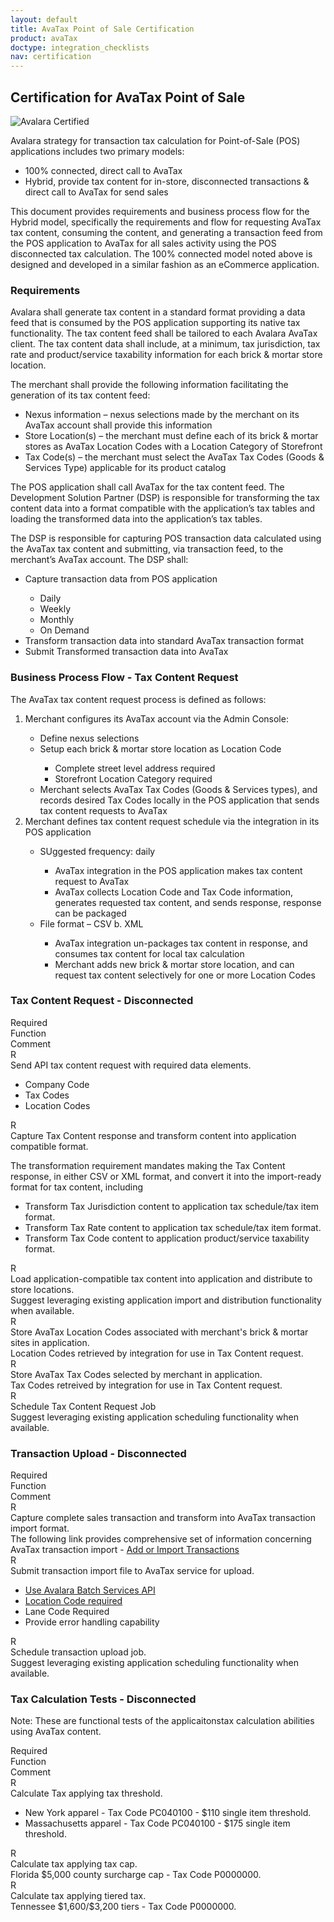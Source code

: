 ```yaml
---
layout: default
title: AvaTax Point of Sale Certification
product: avaTax
doctype: integration_checklists
nav: certification
---
```

<div class="half">
<h2>Certification for AvaTax Point of Sale</h2>
<p><img src="/public/images/blog/Avalara_CERTIFIED-150x25-01.png" alt="Avalara Certified" /></p>
<p>Avalara strategy for transaction tax calculation for Point-of-Sale (POS) applications includes two primary models:</p>
<ul class="normal">
	<li>100% connected, direct call to AvaTax</li>
	<li>Hybrid, provide tax content for in-store, disconnected transactions & direct call to AvaTax for send sales</li>
</ul>
<p>This document provides requirements and business process flow for the Hybrid model, specifically the requirements and flow for requesting AvaTax tax content, consuming the content, and generating a transaction feed from the POS application to AvaTax for all sales activity using the POS disconnected tax calculation. The 100% connected model noted above is designed and developed in a similar fashion as an eCommerce application.</p>
<h3>Requirements</h3>
<p>Avalara shall generate tax content in a standard format providing a data feed that is consumed by the POS application supporting its native tax functionality. The tax content feed shall be tailored to each Avalara AvaTax client. The tax content data shall include, at a minimum, tax jurisdiction, tax rate and product/service taxability information for each brick & mortar store location.</p>
<p>The merchant shall provide the following information facilitating the generation of its tax content feed:</p>
<ul class="normal">
	<li>Nexus information – nexus selections made by the merchant on its AvaTax account shall provide this information</li>
	<li>Store Location(s) – the merchant must define each of its brick & mortar stores as AvaTax Location Codes with a Location Category of Storefront</li>
	<li>Tax Code(s) – the merchant must select the AvaTax Tax Codes (Goods & Services Type) applicable for its product catalog</li>
</ul>
<p>The POS application shall call AvaTax for the tax content feed. The Development Solution Partner (DSP) is responsible for transforming the tax content data into a format compatible with the application’s tax tables and loading the transformed data into the application’s tax tables.</p>
<p>The DSP is responsible for capturing POS transaction data calculated using the AvaTax tax content and submitting, via transaction feed, to the merchant’s AvaTax account. The DSP shall:</p>
<ul class="normal">
	<li>Capture transaction data from POS application</li>
	<ul class="normal">
		<li>Daily</li>
		<li>Weekly</li>
	<li>Monthly</li>
<li>On Demand</li>
</ul>
<li>Transform transaction data into standard AvaTax transaction format</li>
<li>Submit Transformed transaction data into AvaTax</li>
</ul>
<h3>Business Process Flow - Tax Content Request</h3>
<p>The AvaTax tax content request process is defined as follows:</p>
<ol class="normal">
<li>Merchant configures its AvaTax account via the Admin Console:</li>
	<ul class="normal">
	<li>Define nexus selections</li>
	<li>Setup each brick & mortar store location as Location Code</li>
		<ul class="normal">
		<li>Complete street level address required</li>
		<li>Storefront Location Category required</li>
		</ul>
	<li>Merchant selects AvaTax Tax Codes (Goods & Services types), and records desired Tax Codes locally in the POS application that sends tax content requests to AvaTax</li>
	</ul>
<li>Merchant defines tax content request schedule via the integration in its POS application</li>
	<ul class="normal">
	<li>SUggested frequency: daily</li>
		<ul class="normal">
		<li>AvaTax integration in the POS application makes tax content request to AvaTax</li>
		<li>AvaTax collects Location Code and Tax Code information, generates requested tax content, and sends response, response can be packaged</li>
		</ul>
	<li>File format – CSV b. XML </li>
		<ul>
		<li>AvaTax integration un-packages tax content in response, and consumes tax content for local tax calculation</li>
		<li>Merchant adds new brick & mortar store location, and can request tax content selectively for one or more Location Codes</li>
		</ul>
	</ul>
</ol>

<h3>Tax Content Request - Disconnected</h3>
<div class="row">
<div class="col-xs-1">R<span class="hidden-xs">equired</span></div>
<div class="col-xs-3">Function</div>
<div class="col-xs-8">Comment</div>
</div>
<div class="row">
<div class="col-xs-1">R</div>
<div class="col-xs-3">Send API tax content request with required data elements.</div>
<div class="col-xs-8">
	<ul>
		<li>Company Code</li>
		<li>Tax Codes</li>
		<li>Location Codes</li>
	</ul>
</div>
</div>
<div class="row">
<div class="col-xs-1">R</div>
<div class="col-xs-3">Capture Tax Content response and transform content into application compatible format.</div>
<div class="col-xs-8"><p>The transformation requirement mandates making the Tax Content response, in either CSV or XML format, and convert it into the import-ready format for tax content, including</p>
	<ul>
		<li>Transform Tax Jurisdiction content to application tax schedule/tax item format.</li>
		<li>Transform Tax Rate content to application tax schedule/tax item format.</li>
		<li>Transform Tax Code content to application product/service taxability format.</li>
	</ul>
</div>
</div>
<div class="row">
<div class="col-xs-1">R</div>
<div class="col-xs-3">Load application-compatible tax content into application and distribute to store locations.</div>
<div class="col-xs-8">Suggest leveraging existing application import and distribution functionality when available.</div>
</div>
<div class="row">
<div class="col-xs-1">R</div>
<div class="col-xs-3">Store AvaTax Location Codes associated with merchant's brick & mortar sites in application.</div>
<div class="col-xs-8">Location Codes retrieved by integration for use in Tax Content request.</div>
</div>
<div class="row">
<div class="col-xs-1">R</div>
<div class="col-xs-3">Store AvaTax Tax Codes selected by merchant in application.</div>
<div class="col-xs-8">Tax Codes retreived by integration for use in Tax Content request.</div>
</div>
<div class="row">
<div class="col-xs-1">R</div>
<div class="col-xs-3">Schedule Tax Content Request Job</div>
<div class="col-xs-8">Suggest leveraging existing application scheduling functionality when available.</div>
</div>
<h3>Transaction Upload - Disconnected</h3>
<div class="row">
<div class="col-xs-1">Required</div>
<div class="col-xs-3">Function</div>
<div class="col-xs-8">Comment</div>
</div>
<div class="row">
<div class="col-xs-1">R</div>
<div class="col-xs-3">Capture complete sales transaction and transform into AvaTax transaction import format.</div>
<div class="col-xs-8">The following link provides comprehensive set of information concerning AvaTax transaction import - <a href="htts://help.avalara.com/000_Avalara_AvaTax/Manage_Transactions/Add_or_Import_Transactions">Add or Import Transactions</a></div>
</div>
<div class="row">
<div class="col-xs-1">R</div>
<div class="col-xs-3">Submit transaction import file to AvaTax service for upload.</div>
<div class="col-xs-8">
	<ul>
		<li><a href="/api-reference/tax/v2/Batches/">Use Avalara Batch Services API</a></li>
		<li><a href="/api-reference/tax/v2/Locations/">Location Code required</a></li>
		<li>Lane Code Required</li>
		<li>Provide error handling capability</li>
	</ul>
</div>
</div>
<div class="row">
<div class="col-xs-1"></div>
<div class="col-xs-3"></div>
<div class="col-xs-8"></div>
</div>
<div class="row">
<div class="col-xs-1">R</div>
<div class="col-xs-3">Schedule transaction upload job.</div>
<div class="col-xs-8">Suggest leveraging existing application scheduling functionality when available.</div>
</div>
<h3>Tax Calculation Tests - Disconnected</h3>
<p>Note: These are functional tests of the applicaitonstax calculation abilities using AvaTax content.</p>
<div class="row">
<div class="col-xs-1">Required</div>
<div class="col-xs-3">Function</div>
<div class="col-xs-8">Comment</div>
</div>
<div class="row">
<div class="col-xs-1">R</div>
<div class="col-xs-3">Calculate Tax applying tax threshold.</div>
<div class="col-xs-8">
	<ul>
		<li>New York apparel - Tax Code PC040100 - $110 single item threshold.</li>
		<li>Massachusetts apparel - Tax Code PC040100 - $175 single item threshold.</li>
	</ul>
</div>
</div>
<div class="row">
<div class="col-xs-1">R</div>
<div class="col-xs-3">Calculate tax applying tax cap.</div>
<div class="col-xs-8">Florida $5,000 county surcharge cap - Tax Code P0000000.</div>
</div>
<div class="row padding-bottom">
<div class="col-xs-1">R</div>
<div class="col-xs-3">Calculate tax applying tiered tax.</div>
<div class="col-xs-8">Tennessee $1,600/$3,200 tiers - Tax Code P0000000.</div>
</div>
</div>
